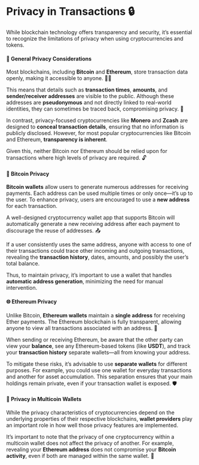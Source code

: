 # Privacy in Transactions 🔒

While blockchain technology offers transparency and security, it’s essential to recognize the limitations of privacy when using cryptocurrencies and tokens.

#### 🤔 General Privacy Considerations 
Most blockchains, including **Bitcoin** and **Ethereum**, store transaction data openly, making it accessible to anyone. 🕵️‍♂️

This means that details such as **transaction times**, **amounts**, and **sender/receiver addresses** are visible to the public. Although these addresses are **pseudonymous** and not directly linked to real-world identities, they can sometimes be traced back, compromising privacy. 🚨

In contrast, privacy-focused cryptocurrencies like **Monero** and **Zcash** are designed to **conceal transaction details**, ensuring that no information is publicly disclosed. However, for most popular cryptocurrencies like Bitcoin and Ethereum, **transparency is inherent**.

Given this, neither Bitcoin nor Ethereum should be relied upon for transactions where high levels of privacy are required. 🔓

#### 💼 Bitcoin Privacy

**Bitcoin wallets** allow users to generate numerous addresses for receiving payments. Each address can be used multiple times or only once—it’s up to the user. To enhance privacy, users are encouraged to use a **new address** for each transaction.

A well-designed cryptocurrency wallet app that supports Bitcoin will automatically generate a new receiving address after each payment to discourage the reuse of addresses. 📤

If a user consistently uses the same address, anyone with access to one of their transactions could trace other incoming and outgoing transactions, revealing the **transaction history**, dates, amounts, and possibly the user’s total balance.

Thus, to maintain privacy, it’s important to use a wallet that handles **automatic address generation**, minimizing the need for manual intervention.

#### 🌐 Ethereum Privacy 

Unlike Bitcoin, **Ethereum wallets** maintain a **single address** for receiving Ether payments. The Ethereum blockchain is fully transparent, allowing anyone to view all transactions associated with an address. 📝

When sending or receiving Ethereum, be aware that the other party can view your **balance**, see any Ethereum-based tokens (like **USDT**), and track your **transaction history** separate wallets—all from knowing your address.

To mitigate these risks, it’s advisable to use **separate wallets** for different purposes. For example, you could use one wallet for everyday transactions and another for asset accumulation. This separation ensures that your main holdings remain private, even if your transaction wallet is exposed. 🛡️

####  🔗 Privacy in Multicoin Wallets

While the privacy characteristics of cryptocurrencies depend on the underlying properties of their respective blockchains, **wallet providers** play an important role in how well those privacy features are implemented.

It’s important to note that the privacy of one cryptocurrency within a multicoin wallet does not affect the privacy of another. For example, revealing your **Ethereum address** does not compromise your **Bitcoin activity**, even if both are managed within the same wallet. 🔐